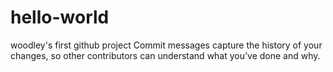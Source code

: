 # hello-world
woodley's first github project
Commit messages capture the history of your changes, so other contributors can understand what you’ve done and why.
